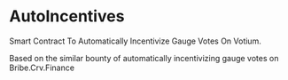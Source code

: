 # AutoIncentives
Smart Contract To Automatically Incentivize Gauge Votes On Votium.

Based on the similar bounty of automatically incentivizing gauge votes on Bribe.Crv.Finance
